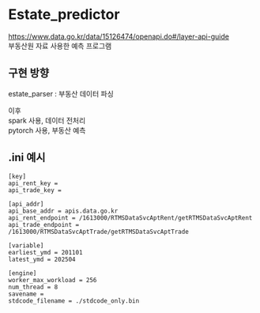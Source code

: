 # Estate_predictor
https://www.data.go.kr/data/15126474/openapi.do#/layer-api-guide  
부동산원 자료 사용한 예측 프로그램  

## 구현 방향
estate_parser : 부동산 데이터 파싱

이후  
spark 사용, 데이터 전처리  
pytorch 사용, 부동산 예측  

## .ini 예시 
```
[key]
api_rent_key = 
api_trade_key = 

[api_addr]
api_base_addr = apis.data.go.kr
api_rent_endpoint = /1613000/RTMSDataSvcAptRent/getRTMSDataSvcAptRent
api_trade_endpoint = /1613000/RTMSDataSvcAptTrade/getRTMSDataSvcAptTrade

[variable]
earliest_ymd = 201101
latest_ymd = 202504

[engine]
worker_max_workload = 256
num_thread = 8
savename = 
stdcode_filename = ./stdcode_only.bin
```

